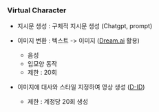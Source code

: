 ### Virtual Character

- 지시문 생성 : 구체적 지시문 생성 (Chatgpt, prompt)

- 이미지 변환 : 텍스트 -> 이미지 ([Dream.ai](https://dream.ai/) 활용)
  - 음성
  - 입모양 동작
  - 제한 : 20회

- 이미지에 대사와 스타일 지정하여 영상 생성 ([D-ID](https://d-id.com/))
  - 제한 : 계정당 20회 생성

